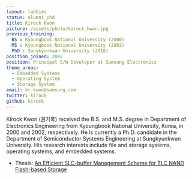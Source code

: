 ```yaml
---
layout: labbies
status: alumni_phd
title: Kirock Kwon
picture: /assets/photo/kirock_kwon.jpg
previous_training:
  BS : Kyoungbook National University (2000)
  MS : Kyoungbook National University (2002)
  PhD : Sungkyunkwan University (2018)
position_joined: 2002
position: Principal S/W Developer at Samsung Electronics
theme_areas:
  - Embedded Systems
  - Operating System
  - Storage System
email: kr.kwon@samsung.com
twitter: kirock
github: kirock
---
```


Kirock Kwon (권기록) received the B.S. and M.S. degree in Department of Electronics Engineering from Kyoungbook National University, Korea, in 2000 and 2002, respectively. He is currently a Ph.D. candidate in the Department of Semiconductor Systems Engineering at Sungkyunkwan University. His research interests include file and storage systems, operating systems, and embedded systems.

* Thesis: [An Efficient SLC-buffer Management Scheme for TLC NAND Flash-based Storage](http://www.dcollection.net/handler/skku/000000154345)
